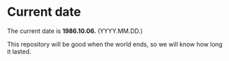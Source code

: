 # Current date

The current date is **1986.10.06.** (YYYY.MM.DD.)

This repository will be good when the world ends, so we will know how long it lasted.